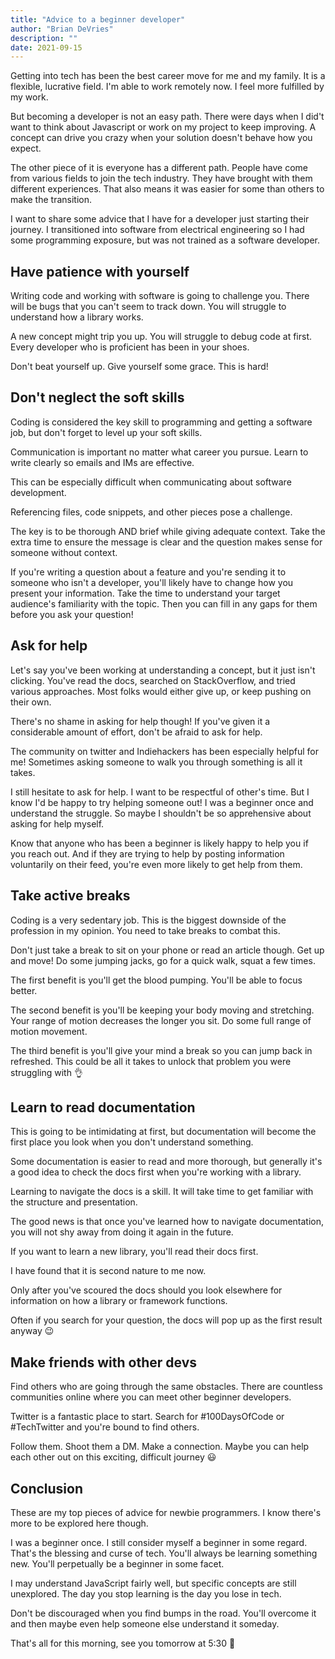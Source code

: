 ```yaml
---
title: "Advice to a beginner developer"
author: "Brian DeVries"
description: ""
date: 2021-09-15
---
```


Getting into tech has been the best career move for me and my family. It is a flexible, lucrative field. I'm able to work remotely now. I feel more fulfilled by my work.

But becoming a developer is not an easy path. There were days when I did't want to think about Javascript or work on my project to keep improving. A concept can drive you crazy when your solution doesn't behave how you expect.

The other piece of it is everyone has a different path. People have come from various fields to join the tech industry. They have brought with them different experiences. That also means it was easier for some than others to make the transition.

I want to share some advice that I have for a developer just starting their journey. I transitioned into software from electrical engineering so I had some programming exposure, but was not trained as a software developer.

## Have patience with yourself

Writing code and working with software is going to challenge you. There will be bugs that you can't seem to track down. You will struggle to understand how a library works.

A new concept might trip you up. You will struggle to debug code at first. Every developer who is proficient has been in your shoes.

Don't beat yourself up. Give yourself some grace. This is hard!

## Don't neglect the soft skills

Coding is considered the key skill to programming and getting a software job, but don't forget to level up your soft skills.

Communication is important no matter what career you pursue. Learn to write clearly so emails and IMs are effective.

This can be especially difficult when communicating about software development.

Referencing files, code snippets, and other pieces pose a challenge.

The key is to be thorough AND brief while giving adequate context. Take the extra time to ensure the message is clear and the question makes sense for someone without context.

If you're writing a question about a feature and you're sending it to someone who isn't a developer, you'll likely have to change how you present your information. Take the time to understand your target audience's familiarity with the topic. Then you can fill in any gaps for them before you ask your question!

## Ask for help

Let's say you've been working at understanding a concept, but it just isn't clicking. You've read the docs, searched on StackOverflow, and tried various approaches. Most folks would either give up, or keep pushing on their own.

There's no shame in asking for help though! If you've given it a considerable amount of effort, don't be afraid to ask for help.

The community on twitter and Indiehackers has been especially helpful for me! Sometimes asking someone to walk you through something is all it takes.

I still hesitate to ask for help. I want to be respectful of other's time. But I know I'd be happy to try helping someone out! I was a beginner once and understand the struggle. So maybe I shouldn't be so apprehensive about asking for help myself.

Know that anyone who has been a beginner is likely happy to help you if you reach out. And if they are trying to help by posting information voluntarily on their feed, you're even more likely to get help from them.

## Take active breaks

Coding is a very sedentary job. This is the biggest downside of the profession in my opinion. You need to take breaks to combat this.

Don't just take a break to sit on your phone or read an article though. Get up and move! Do some jumping jacks, go for a quick walk, squat a few times.

The first benefit is you'll get the blood pumping. You'll be able to focus better.

The second benefit is you'll be keeping your body moving and stretching. Your range of motion decreases the longer you sit. Do some full range of motion movement.

The third benefit is you'll give your mind a break so you can jump back in refreshed. This could be all it takes to unlock that problem you were struggling with 👌

## Learn to read documentation

This is going to be intimidating at first, but documentation will become the first place you look when you don't understand something.

Some documentation is easier to read and more thorough, but generally it's a good idea to check the docs first when you're working with a library.

Learning to navigate the docs is a skill. It will take time to get familiar with the structure and presentation.

The good news is that once you've learned how to navigate documentation, you will not shy away from doing it again in the future.

If you want to learn a new library, you'll read their docs first.

I have found that it is second nature to me now.

Only after you've scoured the docs should you look elsewhere for information on how a library or framework functions.

Often if you search for your question, the docs will pop up as the first result anyway 😉

## Make friends with other devs

Find others who are going through the same obstacles. There are countless communities online where you can meet other beginner developers.

Twitter is a fantastic place to start. Search for #100DaysOfCode or #TechTwitter and you're bound to find others.

Follow them. Shoot them a DM. Make a connection. Maybe you can help each other out on this exciting, difficult journey 😃

## Conclusion

These are my top pieces of advice for newbie programmers. I know there's more to be explored here though.

I was a beginner once. I still consider myself a beginner in some regard. That's the blessing and curse of tech. You'll always be learning something new. You'll perpetually be a beginner in some facet.

I may understand JavaScript fairly well, but specific concepts are still unexplored. The day you stop learning is the day you lose in tech.

Don't be discouraged when you find bumps in the road. You'll overcome it and then maybe even help someone else understand it someday.

That's all for this morning, see you tomorrow at 5:30 💪
